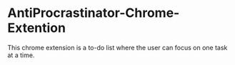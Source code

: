 # AntiProcrastinator-Chrome-Extention
This chrome extension is a to-do list where the user can focus on one task at a time. 
